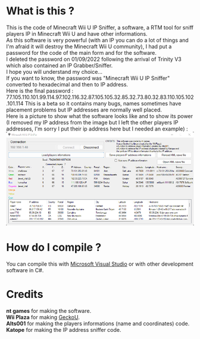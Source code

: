 # What is this ?
This is the code of Minecraft Wii U IP Sniffer, a software, a RTM tool for sniff players IP in Minecraft Wii U and have other informations.    
As this software is very powerful (with an IP you can do a lot of things and I'm afraid it will destroy the Minecraft Wii U community), I had put a password for the code of the main form and for the software.    
I deleted the password on 01/09/2022 following the arrival of Trinity V3 which also contained an IP Grabber/Sniffer.    
I hope you will understand my choice...    
If you want to know, the password was "Minecraft Wii U IP Sniffer" converted to hexadecimal and then to IP address.    
Here is the final password : 77.105.110.101.99.114.97.102.116.32.87.105.105.32.85.32.73.80.32.83.110.105.102.101.114
This is a beta so it contains many bugs, names sometimes have placement problems but IP addresses are normally well placed.    
Here is a picture to show what the software looks like and to show its power (I removed my IP address from the image but I left the other players IP addresses, I'm sorry I put their ip address here but I needed an example) :    
<img src="example.png" alt=">A example of the software in a random Tumble game"></img>

# How do I compile ? 
You can compile this with [Microsoft Visual Studio](https://visualstudio.microsoft.com/) or with other development software in C#.

# Credits
**nt games** for making the software.    
**Wii Plaza** for making [GeckoU](https://github.com/XxModZxXWiiPlaza/GeckoU).    
**Alts001** for making the players informations (name and coordinates) code.   
**Katope** for making the IP address sniffer code.     
